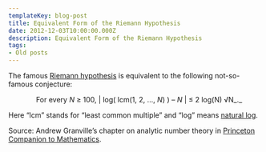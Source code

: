 ```yaml
---
templateKey: blog-post
title: Equivalent Form of the Riemann Hypothesis
date: 2012-12-03T10:00:00.000Z
description: Equivalent Form of the Riemann Hypothesis
tags:
- Old posts
---
```


  

The famous [Riemann hypothesis](http://www.claymath.org/millennium/Riemann_Hypothesis/) is equivalent to the following not-so-famous conjecture:

              For every _N_ ≥ 100, | log( lcm(1, 2, …, _N_) ) – _N_ | ≤ 2 log(N) √N_._

Here “lcm” stands for “least common multiple” and “log” means [natural log](http://www.johndcook.com/blog/2012/11/15/logarithms/).

Source: Andrew Granville’s chapter on analytic number theory in [Princeton Companion to Mathematics](http://www.amazon.com/gp/product/0691118809/ref=as_li_ss_tl?ie=UTF8&camp=1789&creative=390957&creativeASIN=0691118809&linkCode=as2&tag=theende-20).